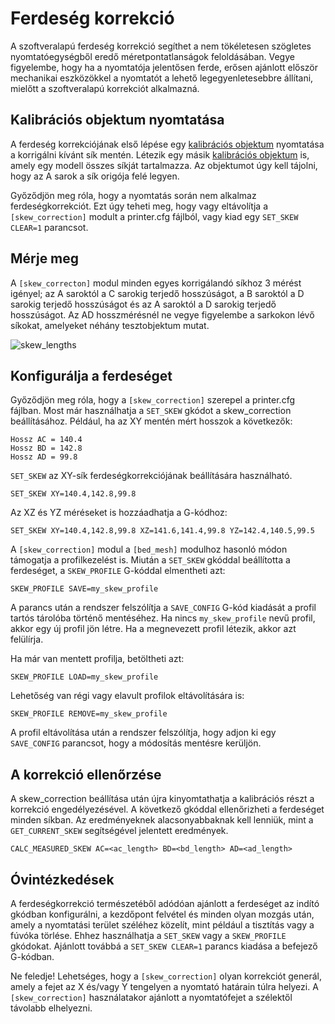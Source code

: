# Ferdeség korrekció

A szoftveralapú ferdeség korrekció segíthet a nem tökéletesen szögletes nyomtatóegységből eredő méretpontatlanságok feloldásában. Vegye figyelembe, hogy ha a nyomtatója jelentősen ferde, erősen ajánlott először mechanikai eszközökkel a nyomtatót a lehető legegyenletesebbre állítani, mielőtt a szoftveralapú korrekciót alkalmazná.

## Kalibrációs objektum nyomtatása

A ferdeség korrekciójának első lépése egy [kalibrációs objektum](https://www.thingiverse.com/thing:2563185/files) nyomtatása a korrigálni kívánt sík mentén. Létezik egy másik [kalibrációs objektum](https://www.thingiverse.com/thing:2972743) is, amely egy modell összes síkját tartalmazza. Az objektumot úgy kell tájolni, hogy az A sarok a sík origója felé legyen.

Győződjön meg róla, hogy a nyomtatás során nem alkalmaz ferdeségkorrekciót. Ezt úgy teheti meg, hogy vagy eltávolítja a `[skew_correction]` modult a printer.cfg fájlból, vagy kiad egy `SET_SKEW CLEAR=1` parancsot.

## Mérje meg

A `[skew_correcton]` modul minden egyes korrigálandó síkhoz 3 mérést igényel; az A saroktól a C sarokig terjedő hosszúságot, a B saroktól a D sarokig terjedő hosszúságot és az A saroktól a D sarokig terjedő hosszúságot. Az AD hosszmérésnél ne vegye figyelembe a sarkokon lévő síkokat, amelyeket néhány tesztobjektum mutat.

![skew_lengths](img/skew_lengths.png)

## Konfigurálja a ferdeséget

Győződjön meg róla, hogy a `[skew_correction]` szerepel a printer.cfg fájlban. Most már használhatja a `SET_SKEW` gkódot a skew_correction beállításához. Például, ha az XY mentén mért hosszok a következők:

```
Hossz AC = 140.4
Hossz BD = 142.8
Hossz AD = 99.8
```

`SET_SKEW` az XY-sík ferdeségkorrekciójának beállítására használható.

```
SET_SKEW XY=140.4,142.8,99.8
```

Az XZ és YZ méréseket is hozzáadhatja a G-kódhoz:

```
SET_SKEW XY=140.4,142.8,99.8 XZ=141.6,141.4,99.8 YZ=142.4,140.5,99.5
```

A `[skew_correction]` modul a `[bed_mesh]` modulhoz hasonló módon támogatja a profilkezelést is. Miután a `SET_SKEW` gkóddal beállította a ferdeséget, a `SKEW_PROFILE` G-kóddal elmentheti azt:

```
SKEW_PROFILE SAVE=my_skew_profile
```

A parancs után a rendszer felszólítja a `SAVE_CONFIG` G-kód kiadását a profil tartós tárolóba történő mentéséhez. Ha nincs `my_skew_profile` nevű profil, akkor egy új profil jön létre. Ha a megnevezett profil létezik, akkor azt felülírja.

Ha már van mentett profilja, betöltheti azt:

```
SKEW_PROFILE LOAD=my_skew_profile
```

Lehetőség van régi vagy elavult profilok eltávolítására is:

```
SKEW_PROFILE REMOVE=my_skew_profile
```

A profil eltávolítása után a rendszer felszólítja, hogy adjon ki egy `SAVE_CONFIG` parancsot, hogy a módosítás mentésre kerüljön.

## A korrekció ellenőrzése

A skew_correction beállítása után újra kinyomtathatja a kalibrációs részt a korrekció engedélyezésével. A következő gkóddal ellenőrizheti a ferdeséget minden síkban. Az eredményeknek alacsonyabbaknak kell lenniük, mint a `GET_CURRENT_SKEW` segítségével jelentett eredmények.

```
CALC_MEASURED_SKEW AC=<ac_length> BD=<bd_length> AD=<ad_length>
```

## Óvintézkedések

A ferdeségkorrekció természetéből adódóan ajánlott a ferdeséget az indító gkódban konfigurálni, a kezdőpont felvétel és minden olyan mozgás után, amely a nyomtatási terület széléhez közelít, mint például a tisztítás vagy a fúvóka törlése. Ehhez használhatja a `SET_SKEW` vagy a `SKEW_PROFILE` gkódokat. Ajánlott továbbá a `SET_SKEW CLEAR=1` parancs kiadása a befejező G-kódban.

Ne feledje! Lehetséges, hogy a `[skew_correction]` olyan korrekciót generál, amely a fejet az X és/vagy Y tengelyen a nyomtató határain túlra helyezi. A `[skew_correction]` használatakor ajánlott a nyomtatófejet a szélektől távolabb elhelyezni.
